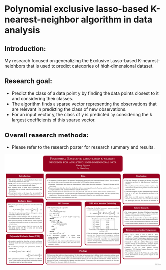 # Polynomial exclusive lasso-based K-nearest-neighbor algorithm in data analysis

## Introduction: 
My research focused on generalizing the Exclusive Lasso-based K-nearest-neighbors that is used to predict categories of high-dimensional dataset. 

## Research goal: 
- Predict the class of a data point y by finding the data points closest to it and considering their classes.
- The algorithm finds a sparse vector representing the observations that are relevant in predicting the class of new observations.
- For an input vector y, the class of y is predicted by considering the k largest coefficients of this sparse vector.

## Overall research methods:
- Please refer to the research poster for research summary and results.


<a href="research_poster (1).pdf" class="image fit"><img src="research_poster.png" alt=""></a>
